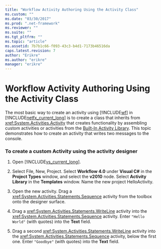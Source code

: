 ```yaml
---
title: "Workflow Activity Authoring Using the Activity Class"
ms.custom: ""
ms.date: "03/30/2017"
ms.prod: ".net-framework"
ms.reviewer: ""
ms.suite: ""
ms.tgt_pltfrm: ""
ms.topic: "article"
ms.assetid: 7b7b1c66-f093-43c3-b4d1-7173b46516da
caps.latest.revision: 7
author: "Erikre"
ms.author: "erikre"
manager: "erikre"
---
```

# Workflow Activity Authoring Using the Activity Class
The most basic way to create an activity using [!INCLUDE[wf](../../../includes/wf-md.md)] in [!INCLUDE[netfx_current_long](../../../includes/netfx-current-long-md.md)] is to create a class that inherits from <xref:System.Activities.Activity> that creates functionality by assembling custom activities or activities from the [Built-In Activity Library](../../../docs/framework/windows-workflow-foundation/net-framework-4-5-built-in-activity-library.md). This topic demonstrates how to create an activity that writes two messages to the console.  
  
### To create a custom Activity using the activity designer  
  
1.  Open [!INCLUDE[vs_current_long](../../../includes/vs-current-long-md.md)].  
  
2.  Select File, New, Project. Select **Workflow 4.0** under **Visual C#** in the **Project Types** window, and select the **v2010** node. Select **Activity Library** in the **Templates** window. Name the new project HelloActivity.  
  
3.  Open the new activity.  Drag a <xref:System.Activities.Statements.Sequence> activity from the toolbox onto the designer surface.  
  
4.  Drag a <xref:System.Activities.Statements.WriteLine> activity into the <xref:System.Activities.Statements.Sequence> activity. Enter `"Hello World"` (with quotes) into the **Text** field.  
  
5.  Drag a second <xref:System.Activities.Statements.WriteLine> activity into the <xref:System.Activities.Statements.Sequence> activity, below the first one. Enter `"Goodbye"` (with quotes) into the **Text** field.
